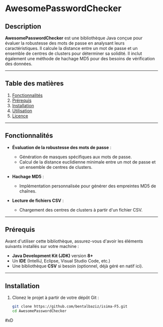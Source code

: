 # AwesomePasswordChecker

## Description
**AwesomePasswordChecker** est une bibliothèque Java conçue pour évaluer la robustesse des mots de passe en analysant leurs caractéristiques. Il calcule la distance entre un mot de passe et un ensemble de centres de clusters pour déterminer sa solidité. Il inclut également une méthode de hachage MD5 pour des besoins de vérification des données.

---

## Table des matières
1. [Fonctionnalités](#fonctionnalités)
2. [Prérequis](#prérequis)
3. [Installation](#installation)
4. [Utilisation](#utilisation)
5. [Licence](/LICENSE.txt)

---

## Fonctionnalités

- **Évaluation de la robustesse des mots de passe** :
  - Génération de masques spécifiques aux mots de passe.
  - Calcul de la distance euclidienne minimale entre un mot de passe et un ensemble de centres de clusters.

- **Hachage MD5** :
  - Implémentation personnalisée pour générer des empreintes MD5 de chaînes.


- **Lecture de fichiers CSV** :
  - Chargement des centres de clusters à partir d'un fichier CSV.

---

## Prérequis

Avant d'utiliser cette bibliothèque, assurez-vous d'avoir les éléments suivants installés sur votre machine :
- **Java Development Kit (JDK)** version **8+**
- Un **IDE** (IntelliJ, Eclipse, Visual Studio Code, etc.)
- Une bibliothèque **CSV** si besoin (optionnel, déjà géré en natif ici).

---

## Installation

1. Clonez le projet à partir de votre dépôt Git :
   ```bash
   git clone https://github.com/bentalbaziz/isima-F5.git
   cd AwesomePasswordChecker
#xD
